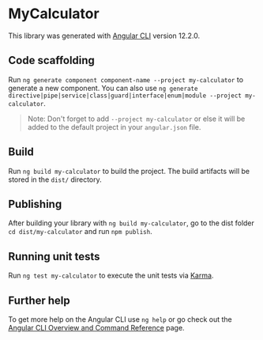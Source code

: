 # MyCalculator

This library was generated with [Angular CLI](https://github.com/angular/angular-cli) version 12.2.0.

## Code scaffolding

Run `ng generate component component-name --project my-calculator` to generate a new component. You can also use `ng generate directive|pipe|service|class|guard|interface|enum|module --project my-calculator`.
> Note: Don't forget to add `--project my-calculator` or else it will be added to the default project in your `angular.json` file. 

## Build

Run `ng build my-calculator` to build the project. The build artifacts will be stored in the `dist/` directory.

## Publishing

After building your library with `ng build my-calculator`, go to the dist folder `cd dist/my-calculator` and run `npm publish`.

## Running unit tests

Run `ng test my-calculator` to execute the unit tests via [Karma](https://karma-runner.github.io).

## Further help

To get more help on the Angular CLI use `ng help` or go check out the [Angular CLI Overview and Command Reference](https://angular.io/cli) page.
